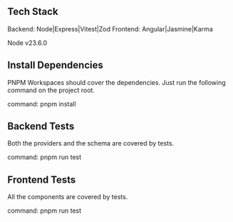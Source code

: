 ## Tech Stack

Backend: Node|Express|Vitest|Zod
Frontend: Angular|Jasmine|Karma

Node v23.6.0

## Install Dependencies

PNPM Workspaces should cover the dependencies. Just run the following command on the project root.

command: pnpm install

## Backend Tests

Both the providers and the schema are covered by tests.

command: pnpm run test

## Frontend Tests

All the components are covered by tests.

command: pnpm run test
